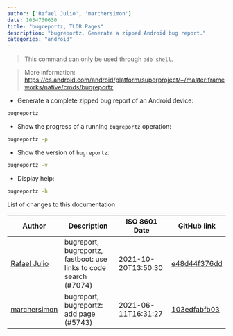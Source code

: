 ```yaml
---
author: ['Rafael Julio', 'marchersimon']
date: 1634730630
title: "bugreportz, TLDR Pages"
description: "bugreportz, Generate a zipped Android bug report."
categories: "android"
---
```

> This command can only be used through `adb shell`.

> More information: <https://cs.android.com/android/platform/superproject/+/master:frameworks/native/cmds/bugreportz>.

- Generate a complete zipped bug report of an Android device:

```bash
bugreportz
```

- Show the progress of a running `bugreportz` operation:

```bash
bugreportz -p
```

- Show the version of `bugreportz`:

```bash
bugreportz -v
```

- Display help:

```bash
bugreportz -h
```
List of changes to this documentation


Author | Description | ISO 8601 Date | GitHub link
------|-----|-----|-----
[Rafael Julio](mailto:development@rafifos.dev) | bugreport, bugreportz, fastboot: use links to code search (#7074) | 2021-10-20T13:50:30 | [e48d44f376dd](https://github.com/tldr-pages/tldr/commit/e48d44f376dd7610f183ca3d490fe9adfcf3e518)
[marchersimon](mailto:50295997+marchersimon@users.noreply.github.com) | bugreport, bugreportz: add page (#5743) | 2021-06-11T16:31:27 | [103edfabfb03](https://github.com/tldr-pages/tldr/commit/103edfabfb036b9114aa1983344a591151dda193)

